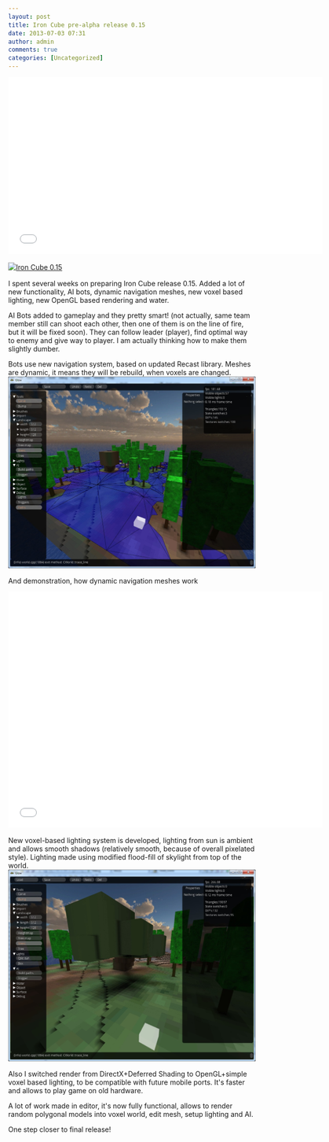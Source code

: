 ```yaml
---
layout: post
title: Iron Cube pre-alpha release 0.15
date: 2013-07-03 07:31
author: admin
comments: true
categories: [Uncategorized]
---
```

<iframe width="640" height="360" src="//www.youtube.com/embed/gOde2vm685M" frameborder="0" allowfullscreen></iframe>

<a style="line-height: 1.4;" title="Download Iron Cube 0.15 - Mod DB" href="http://www.moddb.com/games/iron-cube/downloads/iron-cube-015" target="_blank"><img alt="Iron Cube 0.15" src="http://button.moddb.com/download/medium/56386.png" /></a>

I spent several weeks on preparing Iron Cube release 0.15. Added a lot of new functionality, AI bots, dynamic navigation meshes, new voxel based lighting, new OpenGL based rendering and water.

AI Bots added to gameplay and they pretty smart! (not actually, same team member still can shoot each other, then one of them is on the line of fire, but it will be fixed soon). They can follow leader (player), find optimal way to enemy and give way to player. I am actually thinking how to make them slightly dumber.

Bots use new navigation system, based on updated Recast library. Meshes are dynamic, it means they will be rebuild, when voxels are changed.
<a href="/images/uploads/2013/07/iron_cube_ai.jpg"><img class="alignnone size-full wp-image-450" alt="iron_cube_ai" src="/images/uploads/2013/07/iron_cube_ai.jpg" width="600" /></a>

And demonstration, how dynamic navigation meshes work
<iframe src="//www.youtube.com/embed/I1bS-wjuFks?rel=0" height="480" width="640" allowfullscreen="" frameborder="0"></iframe>

New voxel-based lighting system is developed, lighting from sun is ambient and allows smooth shadows (relatively smooth, because of overall pixelated style). Lighting made using modified flood-fill of skylight from top of the world.
<a href="/images/uploads/2013/07/iron_cube_lighting.jpg"><img class="alignnone size-full wp-image-449" alt="iron_cube_lighting" src="/images/uploads/2013/07/iron_cube_lighting.jpg" width="600" /></a>

Also I switched render from DirectX+Deferred Shading to OpenGL+simple voxel based lighting, to be compatible with future mobile ports. It's faster and allows to play game on old hardware.

A lot of work made in editor, it's now fully functional, allows to render random polygonal models into voxel world, edit mesh, setup lighting and AI.

One step closer to final release!
